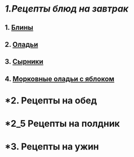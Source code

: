 # *1.Рецепты блюд на завтрак*
## 1. [Блины](pancake.md)
## 2. [Оладьи](little_pancake.md)
## 3. [Сырники](Cheesecakes.md)
## 4. [Морковные оладьи с яблоком](Carrot_apple_pancake.md)
# *2. Рецепты на обед
# *2_5 Рецепты на полдник
# *3. Рецепты на ужин
